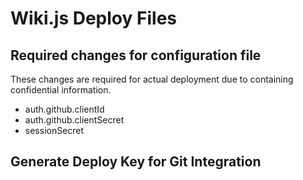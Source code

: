# Wiki.js Deploy Files

## Required changes for configuration file

These changes are required for actual deployment due to containing confidential information.

- auth.github.clientId
- auth.github.clientSecret
- sessionSecret

## Generate Deploy Key for Git Integration


